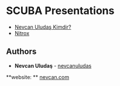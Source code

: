 # SCUBA Presentations

* [Nevcan Uludaş Kimdir?](https://nevcanuludas.github.io/scuba-nevcan/)
* [Nitrox](https://nevcanuludas.github.io/scuba-nitrox/)

## Authors

* **Nevcan Uludaş** - [nevcanuludas](https://github.com/nevcanuludas)

**website: ** [nevcan.com](https://nevcan.com/)
